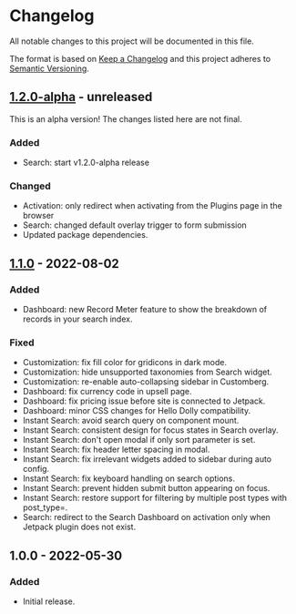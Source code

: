# Changelog

All notable changes to this project will be documented in this file.

The format is based on [Keep a Changelog](https://keepachangelog.com/en/1.0.0/)
and this project adheres to [Semantic Versioning](https://semver.org/spec/v2.0.0.html).

## [1.2.0-alpha] - unreleased

This is an alpha version! The changes listed here are not final.

### Added
- Search: start v1.2.0-alpha release

### Changed
- Activation: only redirect when activating from the Plugins page in the browser
- Search: changed default overlay trigger to form submission
- Updated package dependencies.

## [1.1.0] - 2022-08-02
### Added
- Dashboard: new Record Meter feature to show the breakdown of records in your search index.

### Fixed
- Customization: fix fill color for gridicons in dark mode.
- Customization: hide unsupported taxonomies from Search widget.
- Customization: re-enable auto-collapsing sidebar in Customberg.
- Dashboard: fix currency code in upsell page.
- Dashboard: fix pricing issue before site is connected to Jetpack.
- Dashboard: minor CSS changes for Hello Dolly compatibility.
- Instant Search: avoid search query on component mount.
- Instant Search: consistent design for focus states in Search overlay.
- Instant Search: don't open modal if only sort parameter is set.
- Instant Search: fix header letter spacing in modal.
- Instant Search: fix irrelevant widgets added to sidebar during auto config.
- Instant Search: fix keyboard handling on search options.
- Instant Search: prevent hidden submit button appearing on focus.
- Instant Search: restore support for filtering by multiple post types with post_type=.
- Search: redirect to the Search Dashboard on activation only when Jetpack plugin does not exist.

## 1.0.0 - 2022-05-30
### Added
- Initial release.

[1.1.0-beta]: https://github.com/Automattic/jetpack-search-plugin/compare/1.0.0...1.1.0-beta
[1.2.0-alpha]: https://github.com/Automattic/jetpack-search-plugin/compare/v1.1.0...v1.2.0-alpha
[1.1.0]: https://github.com/Automattic/jetpack-search-plugin/compare/1.1.0-beta...1.1.0
